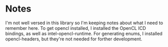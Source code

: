 # Notes

I'm not well versed in this library so I'm keeping notes about what I need to remember here.
To get opencl installed, I installed the OpenCL ICD bindings, as well as intel-opencl-runtime.
For generating enums, I installed opencl-headers, but they're not needed for
forther development.
